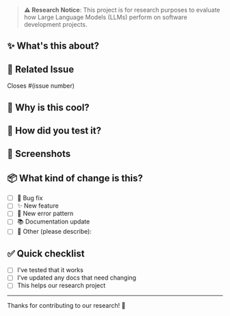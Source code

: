 > **⚠️ Research Notice**: This project is for research purposes to evaluate how Large Language Models (LLMs) perform on software development projects.

## ✨ What's this about?
<!-- Tell us briefly what your PR does -->

## 🔗 Related Issue
<!-- Is this fixing a bug or implementing a feature request? -->
Closes #(issue number)

## 🧠 Why is this cool?
<!-- What problem does this solve? Why is it helpful? -->

## 🧪 How did you test it?
<!-- How can we be sure it works? -->

## 📸 Screenshots
<!-- If your changes are visual, drop some pics here -->

## 📦 What kind of change is this?
<!-- Put an x in the boxes that apply -->
- [ ] 🐛 Bug fix 
- [ ] ✨ New feature
- [ ] 🧠 New error pattern
- [ ] 📚 Documentation update
- [ ] 🔄 Other (please describe):

## ✅ Quick checklist
<!-- Double-check these things -->
- [ ] I've tested that it works
- [ ] I've updated any docs that need changing
- [ ] This helps our research project

---
Thanks for contributing to our research! 🙌 
